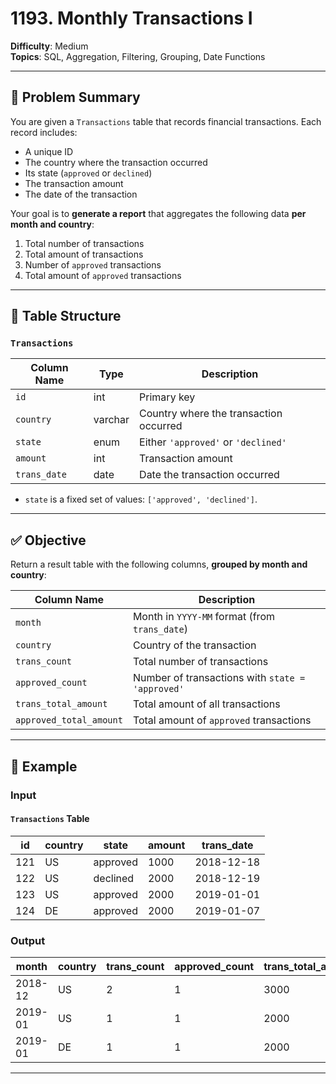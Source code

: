 # 1193. Monthly Transactions I

**Difficulty**: Medium  
**Topics**: SQL, Aggregation, Filtering, Grouping, Date Functions  

---

## 🧠 Problem Summary

You are given a `Transactions` table that records financial transactions. Each record includes:
- A unique ID
- The country where the transaction occurred
- Its state (`approved` or `declined`)
- The transaction amount
- The date of the transaction

Your goal is to **generate a report** that aggregates the following data **per month and country**:

1. Total number of transactions
2. Total amount of transactions
3. Number of `approved` transactions
4. Total amount of `approved` transactions

---

## 📘 Table Structure

### `Transactions`

| Column Name   | Type    | Description                                       |
|---------------|---------|---------------------------------------------------|
| `id`          | int     | Primary key                                       |
| `country`     | varchar | Country where the transaction occurred            |
| `state`       | enum    | Either `'approved'` or `'declined'`              |
| `amount`      | int     | Transaction amount                                |
| `trans_date`  | date    | Date the transaction occurred                     |

- `state` is a fixed set of values: `['approved', 'declined']`.

---

## ✅ Objective

Return a result table with the following columns, **grouped by month and country**:

| Column Name             | Description                                         |
|-------------------------|-----------------------------------------------------|
| `month`                 | Month in `YYYY-MM` format (from `trans_date`)      |
| `country`               | Country of the transaction                          |
| `trans_count`           | Total number of transactions                        |
| `approved_count`        | Number of transactions with `state = 'approved'`    |
| `trans_total_amount`    | Total amount of all transactions                    |
| `approved_total_amount` | Total amount of `approved` transactions             |

---

## 🧾 Example

### Input

#### `Transactions` Table

| id  | country | state    | amount | trans_date |
|-----|---------|----------|--------|------------|
| 121 | US      | approved | 1000   | 2018-12-18 |
| 122 | US      | declined | 2000   | 2018-12-19 |
| 123 | US      | approved | 2000   | 2019-01-01 |
| 124 | DE      | approved | 2000   | 2019-01-07 |

### Output

| month    | country | trans_count | approved_count | trans_total_amount | approved_total_amount |
|----------|---------|-------------|----------------|--------------------|-----------------------|
| 2018-12  | US      | 2           | 1              | 3000               | 1000                  |
| 2019-01  | US      | 1           | 1              | 2000               | 2000                  |
| 2019-01  | DE      | 1           | 1              | 2000               | 2000                  |

---